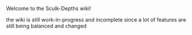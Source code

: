 Welcome to the Sculk-Depths wiki!

the wiki is still work-in-progress and incomplete since a lot of features are still being balanced and changed